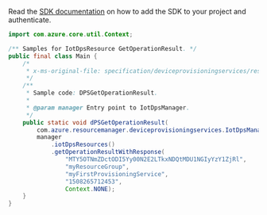 Read the [SDK documentation](https://github.com/Azure/azure-sdk-for-java/blob/azure-resourcemanager-deviceprovisioningservices_1.1.0-beta.1/sdk/deviceprovisioningservices/azure-resourcemanager-deviceprovisioningservices/README.md) on how to add the SDK to your project and authenticate.

```java
import com.azure.core.util.Context;

/** Samples for IotDpsResource GetOperationResult. */
public final class Main {
    /*
     * x-ms-original-file: specification/deviceprovisioningservices/resource-manager/Microsoft.Devices/stable/2021-10-15/examples/DPSGetOperationResult.json
     */
    /**
     * Sample code: DPSGetOperationResult.
     *
     * @param manager Entry point to IotDpsManager.
     */
    public static void dPSGetOperationResult(
        com.azure.resourcemanager.deviceprovisioningservices.IotDpsManager manager) {
        manager
            .iotDpsResources()
            .getOperationResultWithResponse(
                "MTY5OTNmZDctODI5Yy00N2E2LTkxNDQtMDU1NGIyYzY1ZjRl",
                "myResourceGroup",
                "myFirstProvisioningService",
                "1508265712453",
                Context.NONE);
    }
}
```
